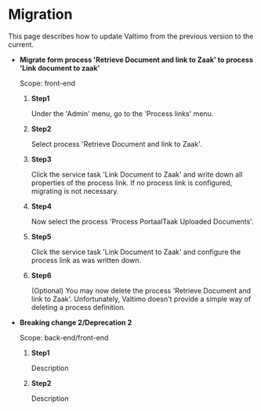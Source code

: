 # Migration

This page describes how to update Valtimo from the previous version to the current.

* **Migrate form process 'Retrieve Document and link to Zaak' to process 'Link document to zaak'**

  Scope: front-end

  1. **Step1**

     Under the 'Admin' menu, go to the 'Process links' menu.
  2. **Step2**

     Select process 'Retrieve Document and link to Zaak'.
  3. **Step3**

     Click the service task 'Link Document to Zaak' and write down all properties of the process link. If no process
     link is configured, migrating is not necessary.
  4. **Step4**

     Now select the process 'Process PortaalTaak Uploaded Documents'.
  5. **Step5**

     Click the service task 'Link Document to Zaak' and configure the process link as was written down.
  6. **Step6**

     (Optional) You may now delete the process 'Retrieve Document and link to Zaak'. Unfortunately, Valtimo doesn't
     provide a simple way of deleting a process definition.

* **Breaking change 2/Deprecation 2**

  Scope: back-end/front-end

  1. **Step1**

      Description
  2. **Step2**

      Description
